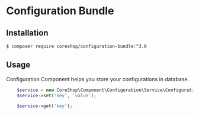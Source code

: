 #  Configuration Bundle

## Installation
```bash
$ composer require coreshop/configuration-bundle:^3.0
```

## Usage

Configuration Component helps you store your configurations in database.

```php
    $service = new CoreShop\Component\Configuration\Service\ConfigurationService($doctrineEntityManager, $configRepo, $configFactory);
    $service->set('key', 'value');

    $service->get('key');
```